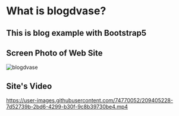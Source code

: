 # What is blogdvase?
## This is blog example with Bootstrap5

## Screen Photo of Web Site
![blogdvase](https://user-images.githubusercontent.com/74770052/209404587-1da97383-9b1a-45cf-9ba1-46314cbe6e72.png)

## Site's Video
https://user-images.githubusercontent.com/74770052/209405228-7d52739b-2bd6-4299-b30f-9c8b39730be4.mp4
